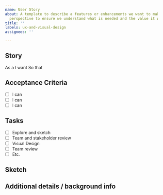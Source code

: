 ```yaml
---
name: User Story
about: A template to describe a features or enhancements we want to make from a users
  perspective to ensure we understand what is needed and the value it would add
title: ''
labels: ux-and-visual-design
assignees: ''

---
```


## Story

As a
I want
So that

## Acceptance Criteria

- [ ] I can
- [ ] I can 
- [ ] I can

## Tasks

- [ ] Explore and sketch
- [ ] Team and stakeholder review
- [ ] Visual Design
- [ ] Team review
- [ ] Etc.

## Sketch


## Additional details / background info
